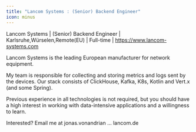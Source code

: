 ```yaml
---
title: "Lancom Systems : (Senior) Backend Engineer"
icon: minus
---
```

Lancom Systems | (Senior) Backend Engineer | Karlsruhe,Würselen,Remote(EU) | Full-time | <a href="https:&#x2F;&#x2F;www.lancom-systems.com" rel="nofollow">https:&#x2F;&#x2F;www.lancom-systems.com</a>

Lancom Systems is the leading European manufacturer for network equipment.

My team is responsible for collecting and storing metrics and logs sent by the devices. Our stack consists of ClickHouse, Kafka, K8s, Kotlin and Vert.x (and some Spring).

Previous experience in all technologies is not required, but you should have a high interest in working with data-intensive applications and a willingness to learn.

Interested? Email me at jonas.vonandrian … lancom.de
